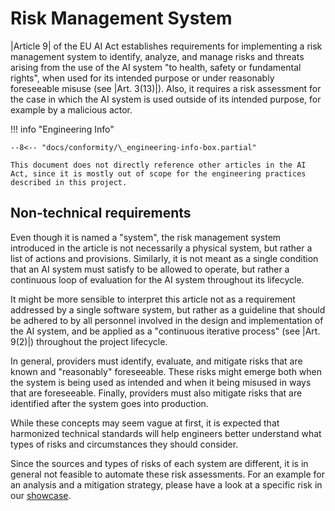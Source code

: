 # Risk Management System

|Article 9| of the EU AI Act establishes requirements for implementing a risk management system to identify, analyze, and manage risks and threats arising from the use of the AI system "to health, safety or fundamental rights", when used for its intended purpose or under reasonably foreseeable misuse (see |Art. 3(13)|).
Also, it requires a risk assessment for the case in which the AI system is used outside of its intended purpose, for example by a malicious actor.

!!! info "Engineering Info"

    --8<-- "docs/conformity/\_engineering-info-box.partial"

    This document does not directly reference other articles in the AI Act, since it is mostly out of scope for the engineering practices described in this project.

## Non-technical requirements

Even though it is named a "system", the risk management system introduced in the article is not necessarily a physical system, but rather a list of actions and provisions.
Similarly, it is not meant as a single condition that an AI system must satisfy to be allowed to operate, but rather a continuous loop of evaluation for the AI system throughout its lifecycle.

It might be more sensible to interpret this article not as a requirement addressed by a single software system, but rather as a guideline that should be adhered to by all personnel involved in the design and implementation of the AI system, and be applied as a "continuous iterative process" (see |Art. 9(2)|) throughout the project lifecycle.

In general, providers must identify, evaluate, and mitigate risks that are known and "reasonably" foreseeable.
These risks might emerge both when the system is being used as intended and when it being misused in ways that are foreseeable. Finally, providers must also mitigate risks that are identified after the system goes into production.

While these concepts may seem vague at first, it is expected that harmonized technical standards will help engineers better understand what types of risks and circumstances they should consider.

Since the sources and types of risks of each system are different, it is in general not feasible to automate these risk assessments.
For an example for an analysis and a mitigation strategy, please have a look at a specific risk in our [showcase](../showcase/risk-assessment.md).

<!-- Link to aAI Institute resources on Rsi-->
